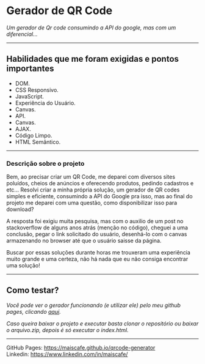 # Gerador de QR Code
*Um gerador de Qr code consumindo a API do google, mas com um diferencial...*

------------------------------------------------------------------------------------------------------------------------------------------------------------------
## Habilidades que me foram exigidas e pontos importantes

* DOM.
* CSS Responsivo.
* JavaScript.
* Experiência do Usuário.
* Canvas.
* API.
* Canvas.
* AJAX.
* Código Limpo.
* HTML Semântico.
------------------------------------------------------------------------------------------------------------------------------------------------------------------

### Descrição sobre o projeto
Bem, ao precisar criar um QR Code, me deparei com diversos sites poluídos, cheios de anúncios e oferecendo produtos, pedindo cadastros e etc...
Resolvi criar a minha própria solução, um gerador de QR codes simples e eficiente, consumindo a API do Google pra isso, mas ao final do projeto me deparei com uma questão, como disponibilizar isso para download?

A resposta foi exigiu muita pesquisa, mas com o auxilio de um post no stackoverflow de alguns anos atrás (menção no código), cheguei a uma conclusão, pegar o link solicitado do usuário, desenhá-lo com o canvas armazenando no browser até que o usuário saisse da página.

Buscar por essas soluções durante horas me trouxeram uma experiência muito grande e uma certeza, não há nada que eu não consiga encontrar uma solução!

------------------------------------------------------------------------------------------------------------------------------------------------------------------

## Como testar?

*Você pode ver o gerador funcionando (e utilizar ele) pelo meu github pages, clicando [aqui](https://maiscafe.github.io/qrcode-generator/).*

*Caso queira baixar o projeto e executar basta clonar o repositório ou baixar o arquivo.zip, depois é só executar o _index.html_.*

------------------------------------------------------------------------------------------------------------------------------------------------------------------

GitHub Pages: https://maiscafe.github.io/qrcode-generator <br>
Linkedin: https://www.linkedin.com/in/maiscafe/
